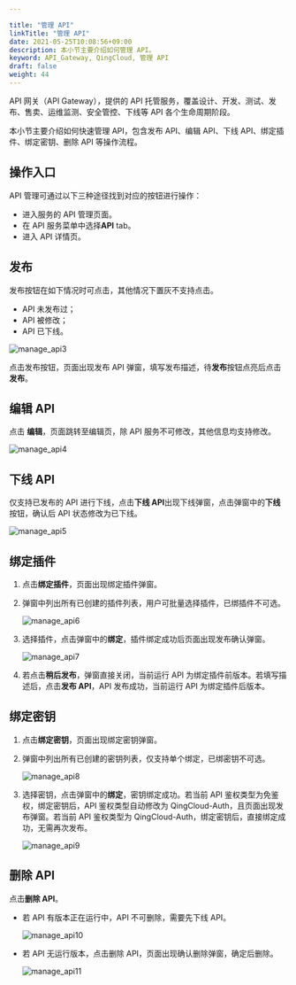 ```yaml
---

title: "管理 API"
linkTitle: "管理 API"
date: 2021-05-25T10:08:56+09:00
description: 本小节主要介绍如何管理 API。 
keyword: API_Gateway, QingCloud, 管理 API
draft: false
weight: 44
---
```


API 网关（API Gateway），提供的 API 托管服务，覆盖设计、开发、测试、发布、售卖、运维监测、安全管控、下线等 API 各个生命周期阶段。

本小节主要介绍如何快速管理 API，包含发布 API、编辑 API、下线 API、绑定插件、绑定密钥、删除 API 等操作流程。

## 操作入口

API 管理可通过以下三种途径找到对应的按钮进行操作：

- 进入服务的 API 管理页面。
- 在 API 服务菜单中选择**API** tab。
- 进入 API 详情页。

## 发布

发布按钮在如下情况时可点击，其他情况下置灰不支持点击。

-  API 未发布过；
- API 被修改；
- API 已下线。

![manage_api3](../_images/manage_api3.png)

点击发布按钮，页面出现发布 API 弹窗，填写发布描述，待**发布**按钮点亮后点击**发布**。

## 编辑 API

点击 **编辑**，页面跳转至编辑页，除 API 服务不可修改，其他信息均支持修改。

![manage_api4](../_images/manage_api4.png)

## 下线 API

仅支持已发布的 API 进行下线，点击**下线 API**出现下线弹窗，点击弹窗中的**下线**按钮，确认后 API 状态修改为已下线。

![manage_api5](../_images/manage_api5.png)

## 绑定插件

1. 点击**绑定插件**，页面出现绑定插件弹窗。

2. 弹窗中列出所有已创建的插件列表，用户可批量选择插件，已绑插件不可选。

   ![manage_api6](../_images/manage_api6.png)

3. 选择插件，点击弹窗中的**绑定**，插件绑定成功后页面出现发布确认弹窗。

   ![manage_api7](../_images/manage_api7.png)

4. 若点击**稍后发布**，弹窗直接关闭，当前运行 API 为绑定插件前版本。若填写描述后，点击**发布 API**，API 发布成功，当前运行 API 为绑定插件后版本。

## 绑定密钥

1. 点击**绑定密钥**，页面出现绑定密钥弹窗。

2. 弹窗中列出所有已创建的密钥列表，仅支持单个绑定，已绑密钥不可选。

   ![manage_api8](../_images/manage_api8.png)

3. 选择密钥，点击弹窗中的**绑定**，密钥绑定成功。若当前 API 鉴权类型为免鉴权，绑定密钥后，API 鉴权类型自动修改为 QingCloud-Auth，且页面出现发布弹窗。若当前 API 鉴权类型为 QingCloud-Auth，绑定密钥后，直接绑定成功，无需再次发布。

   ![manage_api9](../_images/manage_api9.png)

## 删除 API

点击**删除 API**。

- 若 API 有版本正在运行中，API 不可删除，需要先下线 API。

  ![manage_api10](../_images/manage_api10.png)

- 若 API 无运行版本，点击删除 API，页面出现确认删除弹窗，确定后删除。

  ![manage_api11](../_images/manage_api11.png)

